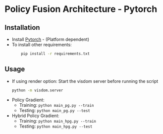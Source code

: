 # Policy Fusion Architecture - Pytorch

## Installation
 * Install [Pytorch](http://pytorch.org/) - (Platform dependent)
 * To install other requirements:
    ```sh
        pip install -r requirements.txt
    ```

## Usage
  * If using render option: Start the visdom server before running the script
    ```sh
    python -m visdom.server
    ```
  * Policy Gradient:
      * Training: ```python main_pg.py --train```
      * Testing: ```python main_pg.py --test```
  * Hybrid Policy Gradient:
      * Training: ```python main_hpg.py --train```
      * Testing: ```python main_hpg.py --test```
